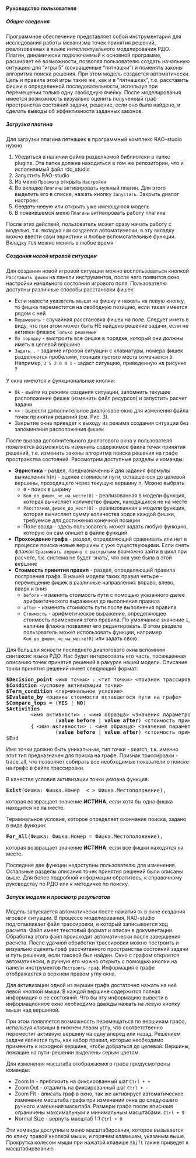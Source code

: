 #### Руководство пользователя ####
##### Общие сведения #####
Программное обеспечение представляет собой инструментарий для исследования работы механизма точек принятия решений, реализованных в языке интеллектуального моделирования РДО. Плагин, динамически подключаемый к основной программе, расширяет её возможности, позволяя пользователю создать начальную ситуацию для “игры 5” (сокращенные “пятнашки”) и поменять законы алгоритма поиска решения. При этом модель создается автоматически. Цель и правила этой игры такие же, как и в “пятнашках”, т.е. расставить фишки в определенной последовательности, используя при перемещении только одну свободную ячейку. После моделирования имеется возможность визуально оценить полученный граф пространства состояний задачи, решение, если оно было найдено, и сделать выводы об эффективности заданных законов.
##### Загрузка плагина #####
Для загрузки плагина пятнашек в программный комплекс RAO-studio нужно

1. Убедиться в наличии файла разделяемой библиотеки в папке plugins. Эта папка должна находиться в том же репозитории, что и исполняемый файл rdo_studio
2. Запустить RAO-studio
3. Из меню `Просмотр` открыть `Настройки`
4. Во вкладке `Плагины` активировать нужный плагин. Для этого выделить его в списке, нажать кнопку `Запустить`. Закрыть диалог настроек
5. ~~Создать новую~~ или открыть уже имеющуюся модель
6. В появившемся меню `Плагины` активировать работу плагина

После этих действий, пользователь может сразу начать работу с моделью, т.к. вкладка `FUN` создается автоматически, в эту вкладку можно ввести свои эвристики и любые вспомогательные функции. Вкладку `FUN` можно менять в любое время
##### Создания новой игровой ситуации #####
Для создания новой игровой ситуации можно воспользоваться кнопкой `Расставить фишки` на панели инструментов, после чего появится окно настройки начального состояния игрового поля:
Пользователю доступны различные способы расстановки фишек:
* Если навести указатель мыши на фишку и нажать на левую кнопку, то фишка переместится на свободную позицию, если такая имеется рядом с ней
* `Перемешать` - случайная расстановка фишек на поле. Следует иметь в виду, что при этом может быть НЕ найдено решение задачи, если не активен флажок `Только решаемые`
* `По порядку` - выстроить все фишке в порядке, который они должны иметь в целевой вершине
* `Задать..` -  задание игровой ситуации с клавиатуры, номера фишек разделяются пробелами, позиция пустого места отмечается `0`. Например, `3 5 2 0 4 1` - задаст ситуацию, приведенную на рисунке ?

У окна имеются и функциональные кнопки:
* `Ok` - выйти из режима создания ситуации, запомнить текущее расположение фишек (изменить файл ресурсов) и запустить расчет задачи
* `>>` - вывести дополнительное диалоговое окно для изменения файла точек принятия решений (см. Рис. 3).
* Закрытие окна приведет к выходу из режима создания ситуации без запоминания расположения фишек

После вызова дополнительного диалогового окна у пользователя появляется возможность изменить содержимое файла точек принятия решений, т.е. изменить законы алгоритма поиска решения на графе пространства состояний. Рассмотрим доступные разделы и команды:
* **Эвристика** - раздел, предназначенный для задания формулы вычисления h(n) - оценки стоимости пути, оставшегося до целевой вершины, проходящего через текущую вершину n. Можно выбрать
  * `0` - поиск в ширину
  * `Кол_во_фишек_не_на_месте(0)` - реализованная в модели функция, которая вычисляет количество фишек, находящихся не на месте
  * `Расстояния_фишек_до_мест(0)` - реализованная в модели функция, которая вычисляет сумму количества ходов каждой фишки, требуемое для достижения конечной позиции
  * Поле ввода - здесь пользователь может задать любую функцию, которую он сам опишет в файле функций
* **Прохождение графа** - раздел, определяющий сравнивать или нет в процессе поиска новые вершины с уже существующими. Если снять флажок `Сравнивать вершину с раскрытыми` возможно зайти в цикл при расчете, т.к. система не будет ‘знать’, что она уже была в этой вершине
* **Стоимость принятия правил** - раздел, определяющий правила построения графа. В нашей модели таких правил четыре - перемещение фишек в различные направления: вправо, влево, вверх и вниз
  * `before` - изменять стоимость пути с помощью указанного далее арифметического выражения до выполнения правила
  * `after` - изменять стоимость пути после выполнения правила
  * `Стоимость` - арифметическое выражение, определяющее стоимость применения этого правила. По умолчанию значение `1`, наличие флажка позваляет его редактировать. В этом разделе пользователь может использовать функции, например `Кол_во_фишек_не_на_месте(0)` или задать свою 

Для большей ясности последнего диалогового окна вспомним синтаксис языка РДО. Нас будет интересовать его часть, посвященная описанию точек принятия решений в ракурсе нашей модели. Описание точки принятия решений имеет следующий формат:
<pre>
<b>$Decision_point</b> &lt;имя точки&gt; : &lt;тип точки&gt; &lt;признак трассировки&gt;
<b>$Condition</b> &lt;условие активизации точки&gt;
<b>$Term_condition</b> &lt;терминальное условие&gt;
<b>$Evaluate_by</b> &lt;оценка стоимости оставшегося пути на графе&gt;
<b>$Compare_tops</b> = (<b>YES</b> | <b>NO</b>)
<b>$Activities</b>
&#9&lt;имя активности> : &lt;имя образца&gt; &lt;значения параметров образца&gt;
&#9&#9(<b>value before</b> | <b>value after</b>) &lt;стоимость применения правила&gt;
&#9{ &lt;имя активности&gt; : &lt;имя образца&gt; &lt;значения параметров образца&gt;
&#9&#9(<b>value before</b> | <b>value after</b>) &lt;стоимость применения правила&gt; }
$End
</pre>

Имя точки должно быть уникальным, тип точки - search, т.к. именно этот тип предназначен для поиска на графе. Признак трассировки - trace_all, что позволяет собирать все необходимые показатели о поиске на графе в файле трассировки.

В качестве условия активизации точки указана функция:
<pre><b>Exist</b>(Фишка: Фишка.Номер  &lt; &gt; Фишка.Местоположение),</pre>
которая возвращает значение **ИСТИНА**, если хотя бы одна фишка находится не на месте.

Терминальное условие, которое определяет окончание поиска, задано в виде функции:
<pre><b>For_All</b>(Фишка: Фишка.Номер = Фишка.Местоположение),</pre>
которая возвращает значение **ИСТИНА**, если все фишки находятся на месте.

Последние две функции недоступны пользователю для изменения. Остальные разделы описания точек принятия решений были описаны выше. Для более подробной информации обратитесь, к справочному руководству по РДО или к методичке по поиску.

##### Запуск модели и просмотр результатов #####
Модель запускается автоматически после нажатия `Ok` в окне создания игровой ситуации.
В процессе моделирования, RAO-studio подготавливает файл трассировки, в который записывается ход расчета. Файл имеет текстовый формат и описан в документации. Обработка этого файл происходит автоматически после завершения расчета. После удачной обработки трассировки можно построить и визуально оценить граф рассчитанного пространства состояний задачи и путь решения, если таковой был найден. Окно с графом откроется автоматически, в ручную его можно открыть с помощью кнопки на панели инструментов `Построить граф`. Информация о графе отображается в верхнем правом углу окна.

Для активизации одной из вершин графа достаточно нажать на неё левой кнопкой мыши. В каждой вершине содержится полная информация о ее состояний. Что бы эту информацию вывести в информационное окно необходимо дважды нажать на левую кнопку мыши над вершиной.

При этом появляется возможность перемещаться по вершинам графа, используя клавиши в нижнем левом углу, что соответственно переместит активную вершину на одну вперед или назад. Решением задачи является путь, как набор правил, которые необходимо применить к исходной вершине, чтобы добраться до целевой. Вершины, лежащие на пути-решении выделены серым цветом.

Для изменения масштаба отображаемого графа предусмотрены команды: 
* Zoom In - приблизить на фиксированный шаг `Ctrl + +`
* Zoom Out - отдалить на фиксированный шаг `Ctrl + -`
* Zoom Fit - вписать граф в окно, так же активирует автоматическое изменение масштаба графа при изменении окна до следуюшего ручного изменения масштаба. Размеры графа после вписнаия ограничены максимальным и минимальным масштабами. `Ctrl + 9`
* Normal Size - вернуть масштаб 1:1 `Ctrl + 0`

Эти команды доступны в меню масштабировния, которое вызывается по клику правой кнопкой мыши, и горячим клавишам, указаным выше. Прокрутка колесом мыши при нажатой клавише `Shift` также приведет к масштабирвоанию
